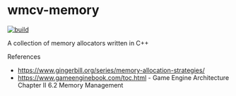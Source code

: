 # wmcv-memory
[![build](https://github.com/McMassiveNZ/wmcv-memory/actions/workflows/ci.yml/badge.svg)](https://github.com/McMassiveNZ/wmcv-memory/actions/workflows/ci.yml)

A collection of memory allocators written in C++

References
* https://www.gingerbill.org/series/memory-allocation-strategies/
* https://www.gameenginebook.com/toc.html - Game Engine Architecture Chapter II 6.2 Memory Management
